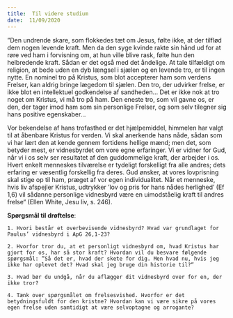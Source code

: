 ```yaml
---
title:  Til videre studium
date:  11/09/2020
---
```


”Den undrende skare, som flokkedes tæt om Jesus, følte ikke, at der tilflød dem nogen levende kraft. Men da den syge kvinde rakte sin hånd ud for at røre ved ham i forvisning om, at hun ville blive rask, følte hun den helbredende kraft. Sådan er det også med det åndelige. At tale tilfældigt om religion, at bede uden en dyb længsel i sjælen og en levende tro, er til ingen nytte. En nominel tro på Kristus, som blot accepterer ham som verdens Frelser, kan aldrig bringe lægedom til sjælen. Den tro, der udvirker frelse, er ikke blot en intellektuel godkendelse af sandheden… Det er ikke nok at tro noget om Kristus, vi må tro på ham. Den eneste tro, som vil gavne os, er den, der tager imod ham som sin personlige Frelser, og som selv tilegner sig hans positive egenskaber…

Vor bekendelse af hans trofasthed er det hjælpemiddel, himmelen har valgt til at åbenbare Kristus for verden. Vi skal anerkende hans nåde, sådan som vi har lært den at kende gennem fortidens hellige mænd; men det, som betyder mest, er vidnesbyrdet om vore egne erfaringer. Vi er vidner for Gud, når vi i os selv ser resultatet af den guddommelige kraft, der arbejder i os. Hvert enkelt menneskes tilværelse er tydeligt forskelligt fra alle andres; dets erfaring er væsentlig forskellig fra deres. Gud ønsker, at vores lovprisning skal stige op til ham, præget af vor egen individualitet. Når et menneske, hvis liv afspejler Kristus, udtrykker ’lov og pris for hans nådes herlighed’ (Ef 1,6) vil sådanne personlige vidnesbyrd være en uimodståelig kraft til andres frelse“ (Ellen White, Jesu liv, s. 246).

**Spørgsmål til drøftelse**:

`1.	Hvori består et overbevisende vidnesbyrd? Hvad var grundlaget for Paulus’ vidnesbyrd i ApG 26,1-23?`

`2.	Hvorfor tror du, at et personligt vidnesbyrd om, hvad Kristus har gjort for os, har så stor kraft? Hvordan vil du besvare følgende spørgsmål: ”Så det er, hvad der skete for dig. Men hvad nu, hvis jeg ikke har oplevet det? Hvad skal jeg bruge din historie til?“`

`3.	Hvad bør du undgå, når du aflægger dit vidnesbyrd over for en, der ikke tror?`

`4.	Tænk over spørgsmålet om frelsesvished. Hvorfor er det betydningsfuldt for den kristne? Hvordan kan vi være sikre på vores egen frelse uden samtidigt at være selvoptagne og arrogante?`